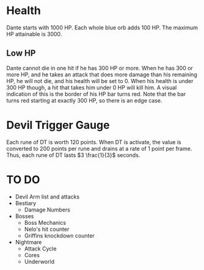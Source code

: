 # Health
Dante starts with 1000 HP. Each whole blue orb adds 100 HP. The maximum HP attainable is 3000.

## Low HP
Dante cannot die in one hit if he has 300 HP or more. When he has 300 or more HP, and he takes an attack that does more damage than his remaining HP, he will not die, and his health will be set to 0. When his health is under 300 HP though, a hit that takes him under 0 HP will kill him. A visual indication of this is the border of his HP bar turns red. Note that the bar turns red starting at exactly 300 HP, so there is an edge case.

# Devil Trigger Gauge
Each rune of DT is worth 120 points. When DT is activate, the value is converted to 200 points per rune and drains at a rate of 1 point per frame. Thus, each rune of DT lasts $3 \frac{1}{3}$ seconds. 

# TO DO
- Devil Arm list and attacks
- Bestiary
    - Damage Numbers
- Bosses
    - Boss Mechanics
    - Nelo's hit counter
    - Griffins knockdown counter
- Nightmare
  - Attack Cycle
  - Cores
  - Underworld

